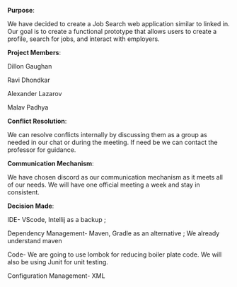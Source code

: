 **Purpose**:

We have decided to create a Job Search web application similar to linked in. Our goal is to
create a functional prototype that allows users to create a profile, search for jobs, and interact
with employers.

**Project Members**:

Dillon Gaughan

Ravi Dhondkar

Alexander Lazarov

Malav Padhya

**Conflict Resolution**:

We can resolve conflicts internally by discussing them as a group as needed in our chat or during the meeting. If need be we can contact the professor for guidance.

**Communication Mechanism**:

We have chosen discord as our communication mechanism as it meets all of our needs. We will have one official meeting a week and stay in consistent.

**Decision Made**:

IDE- VScode, Intellij as a backup ; 

Dependency Management- Maven, Gradle as an alternative ; We already understand maven

Code- We are going to use lombok for reducing boiler plate code. We will also be using Junit for unit testing.

Configuration Management- XML 
